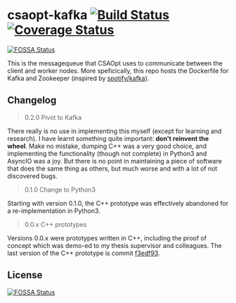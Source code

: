 # csaopt-kafka [![Build Status](https://travis-ci.org/d53dave/csaopt-zmq.svg?branch=master)](https://travis-ci.org/d53dave/csaopt-zmq) [![Coverage Status](https://coveralls.io/repos/github/d53dave/csaopt-zmq/badge.svg?branch=master)](https://coveralls.io/github/d53dave/csaopt-zmq?branch=master)
[![FOSSA Status](https://app.fossa.io/api/projects/git%2Bgithub.com%2Fd53dave%2Fcsaopt-kafka.svg?type=shield)](https://app.fossa.io/projects/git%2Bgithub.com%2Fd53dave%2Fcsaopt-kafka?ref=badge_shield)

This is the messagequeue that CSAOpt uses to communicate between the client and worker nodes. More
speficically, this repo hosts the Dockerfile for Kafka and Zookeeper (inspired by 
[spotify/kafka](https://github.com/spotify/docker-kafka)).

## Changelog

>0.2.0 Pivot to Kafka

There really is no use in implementing this myself (except for learning and research). I have learnt something
quite important: **don't reinvent the wheel**.
Make no mistake, dumping C++ was a very good choice, and implementing the functionality (though not complete)
in Python3 and AsyncIO was a joy. But there is no point in maintaining a piece of software that does the 
same thing as others, but much worse and with a lot of not discovered bugs.

>0.1.0 Change to Python3

Starting with version 0.1.0, the C++ prototype was effectively abandoned for a re-implementation in Python3. 

>0.0.x C++ prototypes

Versions 0.0.x were prototypes written in C++, 
including the proof of concept which was demo-ed to 
my thesis supervisor and colleagues. The last version of the C++ prototype is commit [f3edf93](https://github.com/d53dave/csaopt-zmq/tree/f3edf934e383bb66a2c72f14e503dd75a04702fb).


## License
[![FOSSA Status](https://app.fossa.io/api/projects/git%2Bgithub.com%2Fd53dave%2Fcsaopt-kafka.svg?type=large)](https://app.fossa.io/projects/git%2Bgithub.com%2Fd53dave%2Fcsaopt-kafka?ref=badge_large)
